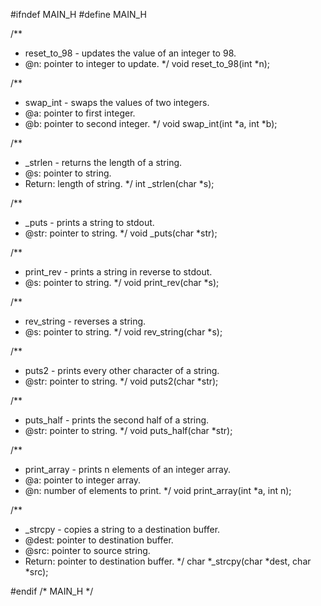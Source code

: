 #ifndef MAIN_H
#define MAIN_H

/**
 * reset_to_98 - updates the value of an integer to 98.
 * @n: pointer to integer to update.
 */
void reset_to_98(int *n);

/**
 * swap_int - swaps the values of two integers.
 * @a: pointer to first integer.
 * @b: pointer to second integer.
 */
void swap_int(int *a, int *b);

/**
 * _strlen - returns the length of a string.
 * @s: pointer to string.
 * Return: length of string.
 */
int _strlen(char *s);

/**
 * _puts - prints a string to stdout.
 * @str: pointer to string.
 */
void _puts(char *str);

/**
 * print_rev - prints a string in reverse to stdout.
 * @s: pointer to string.
 */
void print_rev(char *s);

/**
 * rev_string - reverses a string.
 * @s: pointer to string.
 */
void rev_string(char *s);

/**
 * puts2 - prints every other character of a string.
 * @str: pointer to string.
 */
void puts2(char *str);

/**
 * puts_half - prints the second half of a string.
 * @str: pointer to string.
 */
void puts_half(char *str);

/**
 * print_array - prints n elements of an integer array.
 * @a: pointer to integer array.
 * @n: number of elements to print.
 */
void print_array(int *a, int n);

/**
 * _strcpy - copies a string to a destination buffer.
 * @dest: pointer to destination buffer.
 * @src: pointer to source string.
 * Return: pointer to destination buffer.
 */
char *_strcpy(char *dest, char *src);

#endif /* MAIN_H */


